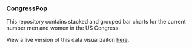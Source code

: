 ### CongressPop

This repository contains stacked and grouped bar charts for the current number men and women in the US Congress.

View a live version of this data visualizaiton [here](https://sarafec.github.io/congressPop/).